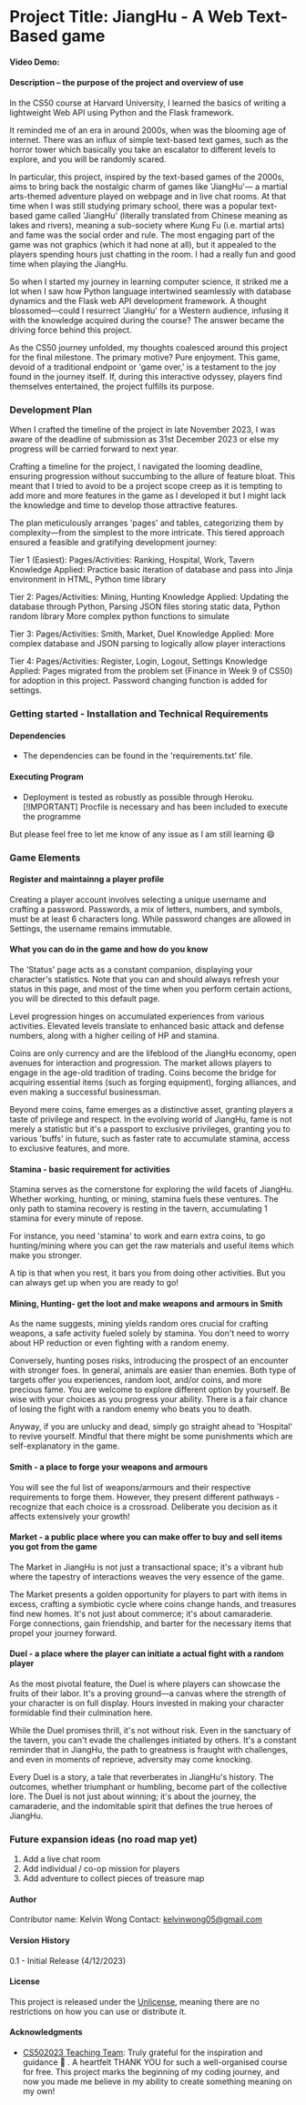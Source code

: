 # Project Title: JiangHu - A Web Text-Based game
#### Video Demo:  <URL HERE>

#### Description – the purpose of the project and overview of use
In the CS50 course at Harvard University, I learned the basics of writing a lightweight Web API using Python and the Flask framework. 

It reminded me of an era in around 2000s, when was the blooming age of internet. There was an influx of simple text-based text games, such as the horror tower which basically you take an escalator to different levels to explore, and you will be randomly scared.

In particular, this project, inspired by the text-based games of the 2000s, aims to bring back the nostalgic charm of games like 'JiangHu'— a martial arts-themed adventure played on webpage and in live chat rooms. At that time when I was still studying primary school, there was a popular text-based game called 'JiangHu' (literally translated from Chinese meaning as lakes and rivers), meaning a sub-society where Kung Fu (i.e. martial arts) and fame was the social order and rule. The most engaging part of the game was not graphics (which it had none at all), but it appealed to the players spending hours just chatting in the room. I had a really fun and good time when playing the JiangHu.

So when I started my journey in learning computer science, it striked me a lot when I saw how Python language intertwined seamlessly with database dynamics and the Flask web API development framework. A thought blossomed—could I resurrect 'JiangHu' for a Western audience, infusing it with the knowledge acquired during the course? The answer became the driving force behind this project.

As the CS50 journey unfolded, my thoughts coalesced around this project for the final milestone. The primary motive? Pure enjoyment. This game, devoid of a traditional endpoint or 'game over,' is a testament to the joy found in the journey itself. If, during this interactive odyssey, players find themselves entertained, the project fulfills its purpose.

### Development Plan
When I crafted the timeline of the project in late November 2023, I was aware of the deadline of submission as 31st December 2023 or else my progress will be carried forward to next year. 

Crafting a timeline for the project, I navigated the looming deadline, ensuring progression without succumbing to the allure of feature bloat. This meant that I tried to avoid to be a project scope creep as it is tempting to add more and more features in the game as I developed it but I might lack the knowledge and time to develop those attractive features.

The plan meticulously arranges 'pages' and tables, categorizing them by complexity—from the simplest to the more intricate. This tiered approach ensured a feasible and gratifying development journey:

Tier 1 (Easiest): 
Pages/Activities: Ranking, Hospital, Work, Tavern 
Knowledge Applied: Practice basic iteration of database and pass into Jinja environment in HTML, Python time library  

Tier 2: 
Pages/Activities: Mining, Hunting
Knowledge Applied: Updating the database through Python, Parsing JSON files storing static data, Python random library
More complex python functions to simulate

Tier 3: 
Pages/Activities: Smith, Market, Duel
Knowledge Applied: More complex database and JSON parsing to logically allow player interactions

Tier 4: 
Pages/Activities: Register, Login, Logout, Settings
Knowledge Applied: Pages migrated from the problem set (Finance in Week 9 of CS50) for adoption in this project. 
Password changing function is added for settings.

### Getting started - Installation and Technical Requirements 
#### Dependencies
* The dependencies can be found in the 'requirements.txt' file.

#### Executing Program
* Deployment is tested as robustly as possible through Heroku.
[!IMPORTANT] Procfile is necessary and has been included to execute the programme

But please feel free to let me know of any issue as I am still learning :smile:

### Game Elements
#### Register and maintainng a player profile
Creating a player account involves selecting a unique username and crafting a password. Passwords, a mix of letters, numbers, and symbols, must be at least 6 characters long. While password changes are allowed in Settings, the username remains immutable.

#### What you can do in the game and how do you know
The 'Status' page acts as a constant companion, displaying your character's statistics. Note that you can and should always refresh your status in this page, and most of the time when you perform certain actions, you will be directed to this default page.

Level progression hinges on accumulated experiences from various activities. Elevated levels translate to enhanced basic attack and defense numbers, along with a higher ceiling of HP and stamina.

Coins are only currency and are the lifeblood of the JiangHu economy, open avenues for interaction and progression. The market allows players to engage in the age-old tradition of trading. Coins become the bridge for acquiring essential items (such as forging equipment), forging alliances, and even making a successful businessman.

Beyond mere coins, fame emerges as a distinctive asset, granting players a taste of privilege and respect. In the evolving world of JiangHu, fame is not merely a statistic but it's a passport to exclusive privileges, granting you to various 'buffs' in future, such as faster rate to accumulate stamina, access to exclusive features, and more.

#### Stamina - basic requirement for activities 

Stamina serves as the cornerstone for exploring the wild facets of JiangHu. Whether working, hunting, or mining, stamina fuels these ventures. The only path to stamina recovery is resting in the tavern, accumulating 1 stamina for every minute of repose.

For instance, you need 'stamina' to work and earn extra coins, to go hunting/mining where you can get the raw materials and useful items which make you stronger.

A tip is that when you rest, it bars you from doing other activities. But you can always get up when you are ready to go!

#### Mining, Hunting- get the loot and make weapons and armours in Smith

As the name suggests, mining yields random ores crucial for crafting weapons, a safe activity fueled solely by stamina. You don't need to worry about HP reduction or even fighting with a random enemy.

Conversely, hunting poses risks, introducing the prospect of an encounter with stronger foes. In general, animals are easier than enemies. Both type of targets offer you experiences, random loot, and/or coins, and more precious fame. You are welcome to explore different option by yourself. Be wise with your choices as you progress your ability. There is a fair chance of losing the fight with a random enemy who beats you to death. 

Anyway, if you are unlucky and dead, simply go straight ahead to 'Hospital' to revive yourself. Mindful that there might be some punishments which are self-explanatory in the game.

#### Smith - a place to forge your weapons and armours
You will see the ful list of weapons/armours and their respective requirements to forge them. However, they present different pathways - recognize that each choice is a crossroad. Deliberate you decision as it affects extensively your growth!

#### Market - a public place where you can make offer to buy and sell items you got from the game

The Market in JiangHu is not just a transactional space; it's a vibrant hub where the tapestry of interactions weaves the very essence of the game.

The Market presents a golden opportunity for players to part with items in excess, crafting a symbiotic cycle where coins change hands, and treasures find new homes. It's not just about commerce; it's about camaraderie. Forge connections, gain friendship, and barter for the necessary items that propel your journey forward.

#### Duel - a place where the player can initiate a actual fight with a random player
As the most pivotal feature, the Duel is where players can showcase the fruits of their labor. It's a proving ground—a canvas where the strength of your character is on full display. Hours invested in making your character formidable find their culmination here.

While the Duel promises thrill, it's not without risk. Even in the sanctuary of the tavern, you can't evade the challenges initiated by others. It's a constant reminder that in JiangHu, the path to greatness is fraught with challenges, and even in moments of reprieve, adversity may come knocking.

Every Duel is a story, a tale that reverberates in JiangHu's history. The outcomes, whether triumphant or humbling, become part of the collective lore. The Duel is not just about winning; it's about the journey, the camaraderie, and the indomitable spirit that defines the true heroes of JiangHu.

### Future expansion ideas (no road map yet)
1. Add a live chat room
1. Add individual / co-op mission for players
1. Add adventure to collect pieces of treasure map

#### Author
Contributor name: Kelvin Wong 
Contact: kelvinwong05@gmail.com

#### Version History
0.1 - Initial Release (4/12/2023)

#### License
This project is released under the [Unlicense](https://unlicense.org/), meaning there are no restrictions on how you can use or distribute it.

#### Acknowledgments
* [CS502023 Teaching Team](https://cs50.harvard.edu/x/2023/): Truly grateful for the inspiration and guidance :gift_heart: . A heartfelt THANK YOU for such a well-organised course for free. 
This project marks the beginning of my coding journey, and now you made me believe in my ability to create something meaning on my own!
